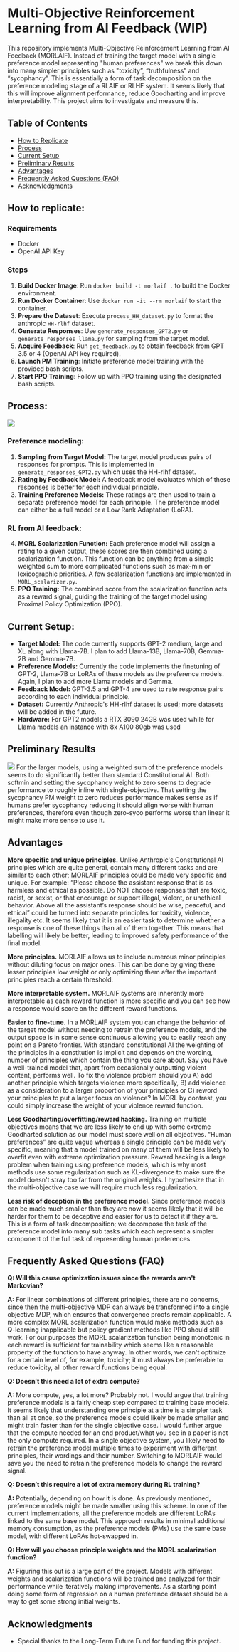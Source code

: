 # Multi-Objective Reinforcement Learning from AI Feedback (WIP)
This repository implements Multi-Objective Reinforcement Learning from AI Feedback (MORLAIF). Instead of training the target model with a single preference model representing "human preferences" we break this down into many simpler principles such as "toxicity”, “truthfulness” and “sycophancy”. This is essentially a form of task decomposition on the preference modeling stage of a RLAIF or RLHF system. It seems likely that this will improve alignment performance, reduce Goodharting and improve interpretability. This project aims to investigate and measure this.

## Table of Contents
- [How to Replicate](#how-to-replicate)
- [Process](#process)
- [Current Setup](#current-setup)
- [Preliminary Results](#preliminary-results)
- [Advantages](#advantages)
- [Frequently Asked Questions (FAQ)](#frequently-asked-questions-faq)
- [Acknowledgments](#acknowledgments)

## How to replicate:
### Requirements
- Docker
- OpenAI API Key

### Steps
1. **Build Docker Image**: Run `docker build -t morlaif .` to build the Docker environment.
2. **Run Docker Container**: Use `docker run -it --rm morlaif` to start the container.
3. **Prepare the Dataset**: Execute `process_HH_dataset.py` to format the anthropic `HH-rlhf` dataset.
4. **Generate Responses**: Use `generate_responses_GPT2.py` or `generate_responses_llama.py`  for sampling from the target model.
5. **Acquire Feedback**: Run `get_feedback.py` to obtain feedback from GPT 3.5 or 4 (OpenAI API key required).
6. **Launch PM Training**: Initiate preference model training with the provided bash scripts.
7. **Start PPO Training**: Follow up with PPO training using the designated bash scripts.

## Process:

 ![](https://github.com/carolius/MORLAIF/blob/main/MORLAIF.png?raw=true)
 
### Preference modeling:
1.	**Sampling from Target Model:** The target model produces pairs of responses for prompts. This is implemented in `generate_responses_GPT2.py` which uses the HH-rlhf dataset.
2.	**Rating by Feedback Model:** A feedback model evaluates which of these responses is better for each individual principle.
3.	**Training Preference Models:** These ratings are then used to train a separate preference model for each principle. The preference model can either be a full model or a Low Rank Adaptation (LoRA).

### RL from AI feedback:

4.	**MORL Scalarization Function:** Each preference model will assign a rating to a given output, these scores are then combined using a scalarization function. This function can be anything from a simple weighted sum to more complicated functions such as max-min or lexicographic priorities. A few scalarization functions are implemented in `MORL_scalarizer.py`. 
5.	**PPO Training:** The combined score from the scalarization function acts as a reward signal, guiding the training of the target model using Proximal Policy Optimization (PPO).

## Current Setup:
- **Target Model:** The code currently supports GPT-2 medium, large and XL along with Llama-7B. I plan to add Llama-13B, Llama-70B, Gemma-2B and Gemma-7B.
- **Preference Models:** Currently the code implements the finetuning of GPT-2, Llama-7B or LoRAs of these models as the preference models. Again, I plan to add more Llama models and Gemma.
- **Feedback Model:** GPT-3.5 and GPT-4 are used to rate response pairs according to each individual principle.
- **Dataset:** Currently Anthropic's HH-rlhf dataset is used; more datasets will be added in the future.
- **Hardware:** For GPT2 models a RTX 3090 24GB was used while for Llama models an instance with 8x A100 80gb was used
## Preliminary Results
 ![](https://github.com/carolius/MORLAIF/blob/main/results.png?raw=true)
For the larger models, using a weighted sum of the preference models seems to do significantly better than standard Constitutional AI. Both softmin and setting the sycophancy weight to zero seems to degrade performance to roughly inline with single-objective. That setting the sycophancy PM weight to zero reduces performance makes sense as if humans prefer sycophancy reducing it should align worse with human preferences, therefore even though zero-syco performs worse than linear it might make more sense to use it.
## Advantages

**More specific and unique principles.** Unlike Anthropic's Constitutional AI principles which are quite general, contain many different tasks and are similar to each other; MORLAIF principles could be made very specific and unique.  For example: “Please choose the assistant response that is as harmless and ethical as possible. Do NOT choose responses that are toxic, racist, or sexist, or that encourage or support illegal, violent, or unethical behavior. Above all the assistant’s response should be wise, peaceful, and ethical” could be turned into separate principles for toxicity, violence, illegality etc. It seems likely that it is an easier task to determine whether a response is one of these things than all of them together. This means that labelling will likely be better, leading to improved safety performance of the final model.

**More principles.** MORLAIF allows us to include numerous minor principles without diluting focus on major ones. This can be done by giving these lesser principles low weight or only optimizing them after the important principles reach a certain threshold.

**More interpretable system.** MORLAIF systems are inherently more interpretable as each reward function is more specific and you can see how a response would score on the different reward functions.

**Easier to fine-tune.** In a MORLAIF system you can change the behavior of the target model without needing to retrain the preference models, and the output space is in some sense continuous allowing you to easily reach any point on a Pareto frontier. With standard constitutional AI the weighting of the principles in a constitution is implicit and depends on the wording, number of principles which contain the thing you care about. Say you have a well-trained model that, apart from occasionally outputting violent content, performs well. To fix the violence problem should you A) add another principle which targets violence more specifically, B) add violence as a consideration to a larger proportion of your principles or C) reword your principles to put a larger focus on violence? In MORL by contrast, you could simply increase the weight of your violence reward function.

**Less Goodharting/overfitting/reward hacking.** Training on multiple objectives means that we are less likely to end up with some extreme Goodharted solution as our model must score well on all objectives. “Human preferences” are quite vague whereas a single principle can be made very specific, meaning that a model trained on many of them will be less likely to overfit even with extreme optimization pressure. Reward hacking is a large problem when training using preference models, which is why most methods use some regularization such as KL-divergence to make sure the model doesn't stray too far from the original weights. I hypothesize that in the multi-objective case we will require much less regularization.

**Less risk of deception in the preference model.** Since preference models can be made much smaller than they are now it seems likely that it will be harder for them to be deceptive and easier for us to detect it if they are. This is a form of task decomposition; we decompose the task of the preference model into many sub tasks which each represent a simpler component of the full task of representing human preferences. 



## Frequently Asked Questions (FAQ)
**Q: Will this cause optimization issues since the rewards aren't Markovian?**

**A:** For linear combinations of different principles, there are no concerns, since then the multi-objective MDP can always be transformed into a single objective MDP, which ensures that convergence proofs remain applicable. A more complex MORL scalarization function would make methods such as Q-learning inapplicable but policy gradient methods like PPO should still work. For our purposes the MORL scalarization function being monotonic in each reward is sufficient for trainability which seems like a reasonable property of the function to have anyway. In other words, we can't optimize for a certain level of, for example, toxicity; it must always be preferable to reduce toxicity, all other reward functions being equal.

**Q: Doesn’t this need a lot of extra compute?**

**A:** More compute, yes, a lot more? Probably not. I would argue that training preference models is a fairly cheap step compared to training base models. It seems likely that understanding one principle at a time is a simpler task than all at once, so the preference models could likely be made smaller and might train faster than for the single objective case. I would further argue that the compute needed for an end product/what you see in a paper is not the only compute required. In a single objective system, you likely need to retrain the preference model multiple times to experiment with different principles, their wordings and their number. Switching to MORLAIF would save you the need to retrain the preference models to change the reward signal.  

**Q: Doesn’t this require a lot of extra memory during RL training?**

**A:** Potentially, depending on how it is done. As previously mentioned, preference models might be made smaller using this scheme. In one of the current implementations, all the preference models are different LoRAs linked to the same base model. This approach results in minimal additional memory consumption, as the preference models (PMs) use the same base model, with different LoRAs hot-swapped in.

**Q: How will you choose principle weights and the MORL scalarization function?**

**A:** Figuring this out is a large part of the project. Models with different weights and scalarization functions will be trained and analyzed for their performance while iteratively making improvements. As a starting point doing some form of regression on a human preference dataset should be a way to get some strong initial weights.

## Acknowledgments
- Special thanks to the Long-Term Future Fund for funding this project.